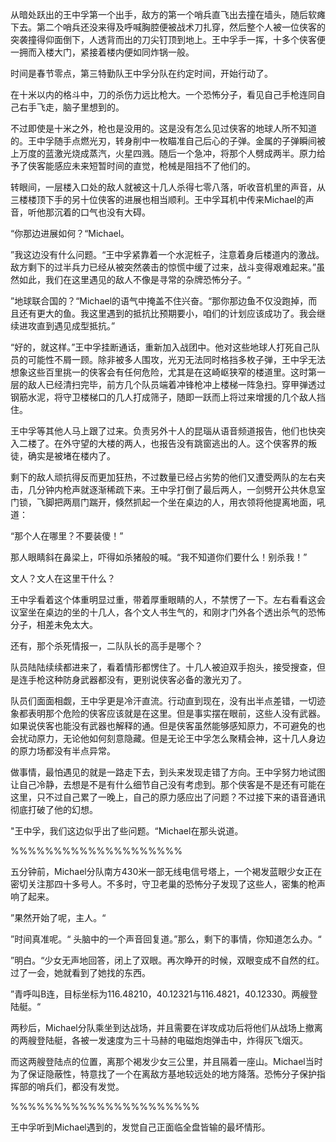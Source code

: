 从暗处跃出的王中孚第一个出手，敌方的第一个哨兵直飞出去撞在墙头，随后软瘫下去。第二个哨兵还没来得及呼喊胸腔便被战术刀扎穿，然后整个人被一位侠客的突袭撞得仰面倒下，人透背而出的刀尖钉顶到地上。王中孚手一挥，十多个侠客便一拥而入楼大门，紧接着楼内便如同炸锅一般。

时间是春节零点，第三特勤队王中孚分队在约定时间，开始行动了。

在十米以内的格斗中，刀的杀伤力远比枪大。一个恐怖分子，看见自己手枪连同自己右手飞走，脑子里想到的。

不过即使是十米之外，枪也是没用的。这是没有怎么见过侠客的地球人所不知道的。王中孚随手点燃光刃，转身削中一枚瞄准自己后心的子弹。金属的子弹瞬间被上万度的蓝激光烧成蒸汽，火星四溅。随后一个急冲，将那个人劈成两半。原力给予了侠客能感应未来短暂时间的直觉，枪械是阻挡不了他们的。

转眼间，一层楼入口处的敌人就被这十几人杀得七零八落，听收音机里的声音，从三楼楼顶下手的另十位侠客的进展也相当顺利。王中孚耳机中传来Michael的声音，听他那沉着的口气也没有大碍。

“你那边进展如何？“Michael。

”我这边没有什么问题。“王中孚紧靠着一个水泥桩子，注意着身后楼道内的激战。敌方剩下的过半兵力已经从被突然袭击的惊慌中缓了过来，战斗变得艰难起来。”虽然如此，我们在这里遇见的敌人不像是寻常的杂牌恐怖分子。“

”地球联合国的？“Michael的语气中掩盖不住兴奋。“那你那边鱼不仅没跑掉，而且还有更大的鱼。我这里遇到的抵抗比预期要小，咱们的计划应该成功了。我会继续进攻直到遇见成型抵抗。”

“好的，就这样。”王中孚挂断通话，重新加入战团中。他对这些地球人打死自己队员的可能性不屑一顾。除非被多人围攻，光刃无法同时格挡多枚子弹，王中孚无法想象这些百里挑一的侠客会有任何危险，尤其是在这崎岖狭窄的楼道里。这时第一层的敌人已经清扫完毕，前方几个队员端着冲锋枪冲上楼梯一阵急扫。穿甲弹透过钢筋水泥，将守卫楼梯口的几人打成筛子，随即一跃而上将过来增援的几个敌人挡住。

王中孚等其他人马上跟了过来。负责另外十人的昆瑙从语音频道报告，他们也快突入二楼了。在外守望的大楼的两人，也报告没有跳窗逃出的人。这个侠客界的叛徒，确实是被堵在楼内了。

剩下的敌人顽抗得反而更加狂热，不过数量已经占劣势的他们又遭受两队的左右夹击，几分钟内枪声就逐渐稀疏下来。王中孚打倒了最后两人，一剑劈开公共休息室门锁，飞脚把两扇门踹开，倏然抓起一个坐在桌边的人，用衣领将他提离地面，吼道：

“那个人在哪里？不要装傻！”

那人眼睛斜在鼻梁上，吓得如杀猪般的喊。“我不知道你们要什么！别杀我！”

文人？文人在这里干什么？

王中孚看着这个体重明显过重，带着厚重眼睛的人，不禁愣了一下。左右看看这会议室坐在桌边的坐的十几人，各个文人书生气的，和刚才门外各个透出杀气的恐怖分子，相差未免太大。

还有，那个杀死情报一，二队队长的高手是哪个？

队员陆陆续续都进来了，看着情形都愣住了。十几人被迫双手抱头，接受搜查，但是连手枪这种防身武器都没有，更别说侠客必备的激光刃了。

队员们面面相觑，王中孚更是冷汗直流。行动直到现在，没有出半点差错，一切迹象都表明那个危险的侠客应该就是在这里。但是事实摆在眼前，这些人没有武器。如果说侠客也能没有武器也解释的通。但是侠客虽然能够感知原力，不可避免的也会扰动原力，无论他如何刻意隐藏。但是无论王中孚怎么聚精会神，这十几人身边的原力场都没有半点异常。

做事情，最怕遇见的就是一路走下去，到头来发现走错了方向。王中孚努力地试图让自己冷静，去想是不是有什么细节自己没有考虑到。那个侠客是不是还有可能在这里，只不过自己累了一晚上，自己的原力感应出了问题？不过接下来的语音通讯彻底打破了他的幻想。

"王中孚，我们这边似乎出了些问题。“Michael在那头说道。

%%%%%%%%%%%%%%%%%%%%

五分钟前，Michael分队南方430米一部无线电信号塔上，一个褐发蓝眼少女正在密切关注那四十多号人。不多时，守卫老巢的恐怖分子发现了这些人，密集的枪声响了起来。

”果然开始了呢，主人。“

”时间真准呢。“ 头脑中的一个声音回复道。”那么，剩下的事情，你知道怎么办。“

”明白。“少女无声地回答，闭上了双眼。再次睁开的时候，双眼变成不自然的红。过了一会，她就看到了她找的东西。

”青呼叫B连，目标坐标为116.48210，40.12321与116.4821，40.12330。两艘登陆艇。“

两秒后，Michael分队乘坐到达战场，并且需要在详攻成功后将他们从战场上撤离的两艘登陆艇，各被一发速度为三十马赫的电磁炮炮弹击中，炸得灰飞烟灭。

而这两艘登陆点的位置，离那个褐发少女三公里，并且隔着一座山。Michael当时为了保证隐蔽性，特意找了一个在离敌方基地较远处的地方降落。恐怖分子保护指挥部的哨兵们，都没有发觉。

%%%%%%%%%%%%%%%%%%%%%%

王中孚听到Michael遇到的，发觉自己正面临全盘皆输的最坏情形。







